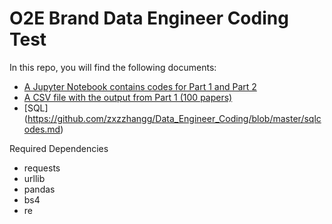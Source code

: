 # O2E Brand Data Engineer Coding Test

In this repo, you will find the following documents:
* [A Jupyter Notebook contains codes for Part 1 and Part 2](https://github.com/zxzzhangg/Data_Engineer_Coding/blob/master/O2E_Brand_takehome_test.ipynb)
* [A CSV file with the output from Part 1 (100 papers)](https://github.com/zxzzhangg/Data_Engineer_Coding/blob/master/papers.csv)
* [SQL] (https://github.com/zxzzhangg/Data_Engineer_Coding/blob/master/sqlcodes.md)

Required Dependencies
* requests
* urllib
* pandas
* bs4
* re
